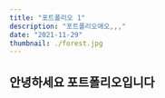 ```yaml
---
title: "포트폴리오 1"
description: "포트폴리오애오,,,"
date: "2021-11-29"
thumbnail: ./forest.jpg
---
```


## 안녕하세요 포트폴리오입니다
